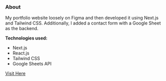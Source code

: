 ### About

My portfolio website loosely on Figma and then developed it using Next.js and Tailwind CSS. Additionally, I added a contact form with a Google Sheet as the backend. 

**Technologies used:**

- Next.js
- React.js
- Tailwind CSS
- Google Sheets API

[Visit Here](https://shiwanshudev.vercel.app/)

